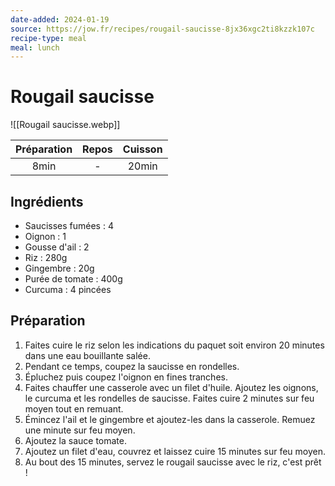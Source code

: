 ```yaml
---
date-added: 2024-01-19
source: https://jow.fr/recipes/rougail-saucisse-8jx36xgc2ti8kzzk107c
recipe-type: meal
meal: lunch
---
```


# Rougail saucisse

![[Rougail saucisse.webp]]

| Préparation | Repos | Cuisson |
|:-----------:|:-----:|:-------:|
|    8min     |   -   |  20min  |

## Ingrédients

- Saucisses fumées : 4
- Oignon : 1
- Gousse d'ail : 2
- Riz : 280g
- Gingembre : 20g
- Purée de tomate : 400g
- Curcuma : 4 pincées

## Préparation

1. Faites cuire le riz selon les indications du paquet soit environ 20 minutes dans une eau bouillante salée.
2. Pendant ce temps, coupez la saucisse en rondelles.
3. Épluchez puis coupez l'oignon en fines tranches.
4. Faites chauffer une casserole avec un filet d'huile. Ajoutez les oignons, le curcuma et les rondelles de saucisse. Faites cuire 2 minutes sur feu moyen tout en remuant.
5. Émincez l'ail et le gingembre et ajoutez-les dans la casserole. Remuez une minute sur feu moyen.
6. Ajoutez la sauce tomate.
7. Ajoutez un filet d'eau, couvrez et laissez cuire 15 minutes sur feu moyen.
8. Au bout des 15 minutes, servez le rougail saucisse avec le riz, c'est prêt !
